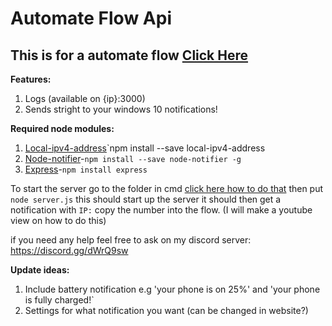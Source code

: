 # Automate Flow Api
## This is for a automate flow [Click Here](https://llamalab.com/automate/community/flows/29094)
**Features:**
1. Logs (available on {ip}:3000)
2. Sends stright to your windows 10 notifications!

**Required node modules:**
1. [Local-ipv4-address](https://www.npmjs.com/package/local-ipv4-address)`npm install --save local-ipv4-address
2. [Node-notifier](https://www.npmjs.com/package/node-notifier)-`npm install --save node-notifier -g`
3. [Express](https://www.npmjs.com/package/express)-`npm install express`

To start the server go to the folder in cmd [click here how to do that](https://www.youtube.com/watch?v=sjaCgavMO18) then put `node server.js` this should start up the server it should then get a notification with `IP:` copy the number into the flow.
(I will make a youtube view on how to do this)


if you need any help feel free to ask on my discord server: https://discord.gg/dWrQ9sw

**Update ideas:**
1. Include battery notification e.g 'your phone is on 25%' and 'your phone is fully charged!`
2. Settings for what notification you want (can be changed in website?)
